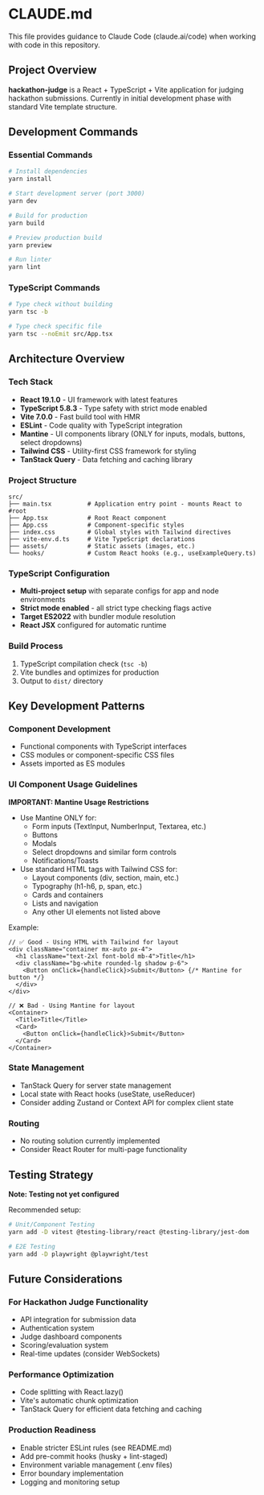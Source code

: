 # CLAUDE.md

This file provides guidance to Claude Code (claude.ai/code) when working with code in this repository.

## Project Overview

**hackathon-judge** is a React + TypeScript + Vite application for judging hackathon submissions. Currently in initial development phase with standard Vite template structure.

## Development Commands

### Essential Commands
```bash
# Install dependencies
yarn install

# Start development server (port 3000)
yarn dev

# Build for production
yarn build

# Preview production build
yarn preview

# Run linter
yarn lint
```

### TypeScript Commands
```bash
# Type check without building
yarn tsc -b

# Type check specific file
yarn tsc --noEmit src/App.tsx
```

## Architecture Overview

### Tech Stack
- **React 19.1.0** - UI framework with latest features
- **TypeScript 5.8.3** - Type safety with strict mode enabled
- **Vite 7.0.0** - Fast build tool with HMR
- **ESLint** - Code quality with TypeScript integration
- **Mantine** - UI components library (ONLY for inputs, modals, buttons, select dropdowns)
- **Tailwind CSS** - Utility-first CSS framework for styling
- **TanStack Query** - Data fetching and caching library

### Project Structure
```
src/
├── main.tsx          # Application entry point - mounts React to #root
├── App.tsx           # Root React component
├── App.css           # Component-specific styles
├── index.css         # Global styles with Tailwind directives
├── vite-env.d.ts     # Vite TypeScript declarations
├── assets/           # Static assets (images, etc.)
└── hooks/            # Custom React hooks (e.g., useExampleQuery.ts)
```

### TypeScript Configuration
- **Multi-project setup** with separate configs for app and node environments
- **Strict mode enabled** - all strict type checking flags active
- **Target ES2022** with bundler module resolution
- **React JSX** configured for automatic runtime

### Build Process
1. TypeScript compilation check (`tsc -b`)
2. Vite bundles and optimizes for production
3. Output to `dist/` directory

## Key Development Patterns

### Component Development
- Functional components with TypeScript interfaces
- CSS modules or component-specific CSS files
- Assets imported as ES modules

### UI Component Usage Guidelines
**IMPORTANT: Mantine Usage Restrictions**
- Use Mantine ONLY for:
  - Form inputs (TextInput, NumberInput, Textarea, etc.)
  - Buttons
  - Modals
  - Select dropdowns and similar form controls
  - Notifications/Toasts
- Use standard HTML tags with Tailwind CSS for:
  - Layout components (div, section, main, etc.)
  - Typography (h1-h6, p, span, etc.)
  - Cards and containers
  - Lists and navigation
  - Any other UI elements not listed above

Example:
```tsx
// ✅ Good - Using HTML with Tailwind for layout
<div className="container mx-auto px-4">
  <h1 className="text-2xl font-bold mb-4">Title</h1>
  <div className="bg-white rounded-lg shadow p-6">
    <Button onClick={handleClick}>Submit</Button> {/* Mantine for button */}
  </div>
</div>

// ❌ Bad - Using Mantine for layout
<Container>
  <Title>Title</Title>
  <Card>
    <Button onClick={handleClick}>Submit</Button>
  </Card>
</Container>
```

### State Management
- TanStack Query for server state management
- Local state with React hooks (useState, useReducer)
- Consider adding Zustand or Context API for complex client state

### Routing
- No routing solution currently implemented
- Consider React Router for multi-page functionality

## Testing Strategy

**Note: Testing not yet configured**

Recommended setup:
```bash
# Unit/Component Testing
yarn add -D vitest @testing-library/react @testing-library/jest-dom

# E2E Testing
yarn add -D playwright @playwright/test
```

## Future Considerations

### For Hackathon Judge Functionality
- API integration for submission data
- Authentication system
- Judge dashboard components
- Scoring/evaluation system
- Real-time updates (consider WebSockets)

### Performance Optimization
- Code splitting with React.lazy()
- Vite's automatic chunk optimization
- TanStack Query for efficient data fetching and caching

### Production Readiness
- Enable stricter ESLint rules (see README.md)
- Add pre-commit hooks (husky + lint-staged)
- Environment variable management (.env files)
- Error boundary implementation
- Logging and monitoring setup